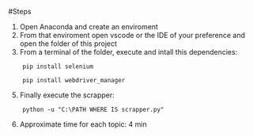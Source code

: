 #Steps
1. Open Anaconda and create an enviroment
2. From that enviroment open vscode or the IDE of your preference and open the folder of this project
3. From a terminal of the folder, execute and intall this dependencies:

```
    pip install selenium
```
```
    pip install webdriver_manager
```
5. Finally execute the scrapper:

```
    python -u "C:\PATH WHERE IS scrapper.py"
```

6. Approximate time for each topic: 4 min 